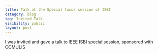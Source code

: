 ```yaml
---
title: Talk at the Special focus session of ISBI
category: blog
tag: Invited Talk
visibility: public
layout: post
---
```

I was invited and gave a talk to IEEE ISBI special session, sponsored with COMULIS

